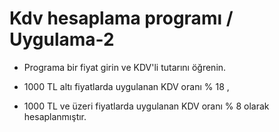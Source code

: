 # Kdv hesaplama programı / Uygulama-2

* Programa bir fiyat girin ve KDV'li tutarını öğrenin.

* 1000 TL altı fiyatlarda uygulanan KDV oranı % 18 ,
* 1000 TL ve üzeri fiyatlarda uygulanan KDV oranı % 8 olarak hesaplanmıştır.

